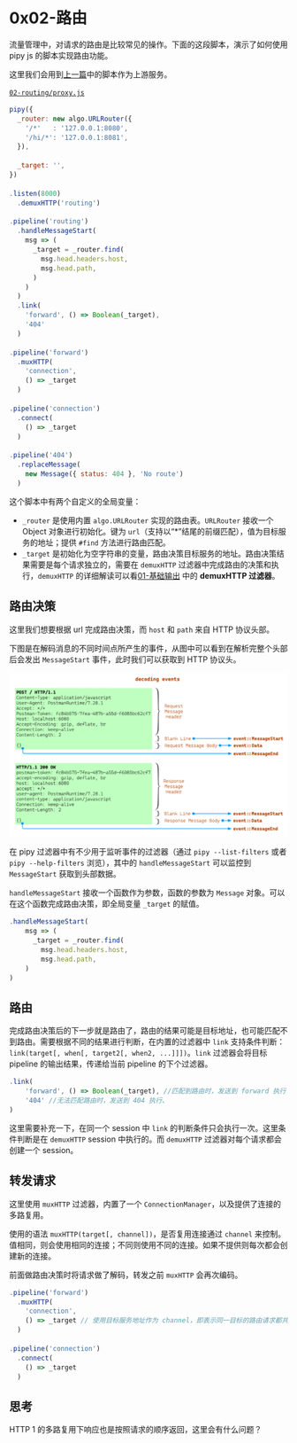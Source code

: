 # 0x02-路由

流量管理中，对请求的路由是比较常见的操作。下面的这段脚本，演示了如何使用 pipy js 的脚本实现路由功能。

这里我们会用到[上一篇](01-hello_zh.md)中的脚本作为上游服务。

[`02-routing/proxy.js`](https://github.com/flomesh-io/pipy/blob/main/tutorial/02-routing/proxy.js)

```javascript
pipy({
  _router: new algo.URLRouter({
    '/*'   : '127.0.0.1:8080',
    '/hi/*': '127.0.0.1:8081',
  }),

  _target: '',
})

.listen(8000)
  .demuxHTTP('routing')

.pipeline('routing')
  .handleMessageStart(
    msg => (
      _target = _router.find(
        msg.head.headers.host,
        msg.head.path,
      )
    )
  )
  .link(
    'forward', () => Boolean(_target),
    '404'
  )

.pipeline('forward')
  .muxHTTP(
    'connection',
    () => _target
  )

.pipeline('connection')
  .connect(
    () => _target
  )

.pipeline('404')
  .replaceMessage(
    new Message({ status: 404 }, 'No route')
  )
```

这个脚本中有两个自定义的全局变量：

* `_router` 是使用内置 `algo.URLRouter` 实现的路由表。`URLRouter` 接收一个 Object 对象进行初始化。键为 `url`（支持以“*”结尾的前缀匹配），值为目标服务的地址；提供 `#find` 方法进行路由匹配。
* `_target` 是初始化为空字符串的变量，路由决策目标服务的地址。路由决策结果需要是每个请求独立的，需要在 `demuxHTTP` 过滤器中完成路由的决策和执行，`demuxHTTP` 的详细解读可以看[01-基础输出](01-hello_zh.md) 中的 **demuxHTTP 过滤器**。

## 路由决策

这里我们想要根据 url 完成路由决策，而 `host` 和 `path` 来自 HTTP 协议头部。

下图是在解码消息的不同时间点所产生的事件，从图中可以看到在解析完整个头部后会发出 `MessageStart` 事件，此时我们可以获取到 HTTP 协议头。

![](../.gitbook/assets/decoding-events.png)

在 pipy 过滤器中有不少用于监听事件的过滤器（通过 `pipy --list-filters` 或者 `pipy --help-filters` 浏览），其中的 `handleMessageStart` 可以监控到 `MessageStart` 获取到头部数据。

`handleMessageStart` 接收一个函数作为参数，函数的参数为 `Message` 对象。可以在这个函数完成路由决策，即全局变量 `_target` 的赋值。

```javascript
.handleMessageStart(
    msg => (
      _target = _router.find(
        msg.head.headers.host,
        msg.head.path,
    )
)
```

## 路由

完成路由决策后的下一步就是路由了，路由的结果可能是目标地址，也可能匹配不到路由。需要根据不同的结果进行判断，在内置的过滤器中 `link` 支持条件判断：`link(target[, when[, target2[, when2, ...]]])`。`link` 过滤器会将目标 pipeline 的输出结果，传递给当前 pipeline 的下个过滤器。

```javascript
.link(
    'forward', () => Boolean(_target), //匹配到路由时，发送到 forward 执行
    '404' //无法匹配路由时，发送到 404 执行、
)
```

这里需要补充一下，在同一个 session 中 `link` 的判断条件只会执行一次。这里条件判断是在 `demuxHTTP` session 中执行的。而 `demuxHTTP` 过滤器对每个请求都会创建一个 session。

## 转发请求

这里使用 `muxHTTP` 过滤器，内置了一个 `ConnectionManager`，以及提供了连接的多路复用。

使用的语法 `muxHTTP(target[, channel])`，是否复用连接通过 `channel` 来控制。值相同，则会使用相同的连接；不同则使用不同的连接。如果不提供则每次都会创建新的连接。

前面做路由决策时将请求做了解码，转发之前 `muxHTTP` 会再次编码。

```javascript
.pipeline('forward')
  .muxHTTP(
    'connection',
    () => _target // 使用目标服务地址作为 channel，即表示同一目标的路由请求都共用同一个连接
  )

.pipeline('connection')
  .connect(
    () => _target
  )
```

## 思考

HTTP 1 的多路复用下响应也是按照请求的顺序返回，这里会有什么问题？